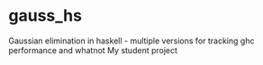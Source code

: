 # gauss_hs
Gaussian elimination in haskell - multiple versions for tracking ghc performance and whatnot
My student project
